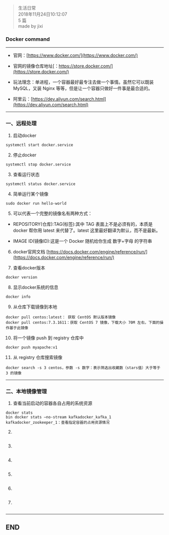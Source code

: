 > 生活日常  
> 2018年11月24日10:12:07         
> 5 篇  
>made by jixi  

### Docker command


----------

+ 官网：[https://www.docker.com/](https://www.docker.com/)  

+ 官网的镜像仓库地址[：https://store.docker.com/](https://store.docker.com/)  

+ 玩法理念：单进程，一个容器最好最专注去做一个事情。虽然它可以既装 MySQL，又装 Nginx 等等，但是让一个容器只做好一件事是最合适的。  

+ 阿里云：[https://dev.aliyun.com/search.html](https://dev.aliyun.com/search.html)



----------
### 一、远程处理

1. 启动docker  

``` thrift
systemctl start docker.service
```
2. 停止docker  

```systemctl stop docker.service```

3. 查看运行状态  

```
systemctl status docker.service
```

4. 简单运行某个镜像  

```
sudo docker run hello-world
```
5. 可以代表一个完整的镜像名有两种方式：  
+ REPOSITORY(仓库):TAG(标签):其中 TAG 表面上不是必须有的，本质是 docker 帮你用 latest 来代替了。latest 这里最好翻译为默认，而不是最新。  
* IMAGE ID(镜像ID):这是一个 Docker 随机给你生成 数字+字母 的字符串  

6. docker官网文档  [https://docs.docker.com/engine/reference/run/](https://docs.docker.com/engine/reference/run/)  

7. 查看docker版本  
```
docker version
```
8. 显示docker系统的信息  
```
docker info
```
9. 从仓库下载镜像到本地  
```
docker pull centos:latest： 获取 CentOS 默认版本镜像  
docker pull centos:7.3.1611：获取 CentOS 7 镜像，下载大小 70M 左右，下面的操作基于此镜像  
```
10. 将一个镜像 push 到 registry 仓库中  
```
docker push myapache:v1
```
11. 从 registry 仓库搜索镜像  
```
docker search -s 3 centos，参数 -s 数字：表示筛选出收藏数（stars值）大于等于 3 的镜像
```


----------
### 二、本地镜像管理

1. 查看当前启动的容器各自占用的系统资源  
```
docker stats  
bin docker stats –no-stream kafkadocker_kafka_1 kafkadocker_zookeeper_1：查看指定容器的占用资源情况
```
2.   
```

```
3.   
```

```
4.   
```

```
5.   
```

```
6.   
```

```
7.   
```

```





----------

## END

